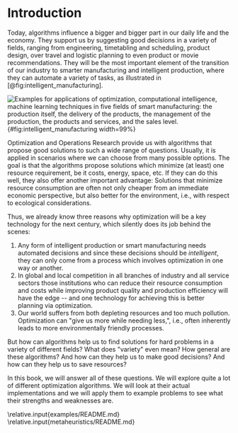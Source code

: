 # Introduction

Today, algorithms influence a bigger and bigger part in our daily life and the economy.
They support us by suggesting good decisions in a variety of fields, ranging from engineering, timetabling and scheduling, product design, over travel and logistic planning to even product or movie recommendations.
They will be the most important element of the transition of our industry to smarter manufacturing and intelligent production, where they can automate a variety of tasks, as illustrated in [@fig:intelligent_manufacturing].

![Examples for applications of optimization, computational intelligence, machine learning techniques in five fields of smart manufacturing: the production itself, the delivery of the products, the management of the production, the products and services, and the sales level.](\relative.path{intelligent_manufacturing.svgz}){#fig:intelligent_manufacturing width=99%}

Optimization and Operations Research provide us with algorithms that propose good solutions to such a wide range of questions.
Usually, it is applied in scenarios where we can choose from many possible options.
The goal is that the algorithms propose solutions which minimize (at least) one resource requirement, be it costs, energy, space, etc.
If they can do this well, they also offer another important advantage: Solutions that minimize resource consumption are often not only cheaper from an immediate economic perspective, but also better for the environment, i.e., with respect to ecological considerations.

Thus, we already know three reasons why optimization will be a key technology for the next century, which silently does its job behind the scenes:

1. Any form of intelligent production or smart manufacturing needs automated decisions and since these decisions should be *intelligent*, they can only come from a process which involves optimization in one way or another.
2. In global and local competition in all branches of industry and all service sectors those institutions who can reduce their resource consumption and costs while improving product quality and production efficiency will have the edge -- and one technology for achieving this is better planning via optimization.
3. Our world suffers from both depleting resources and too much pollution.
   Optimization can "give us more while needing less,", i.e., often inherently leads to more environmentally friendly processes.

But how can algorithms help us to find solutions for hard problems in a variety of different fields?
What does "variety" even mean?
How general are these algorithms?
And how can they help us to make good decisions?
And how can they help us to save resources?

In this book, we will answer all of these questions.
We will explore quite a lot of different optimization algorithms.
We will look at their actual implementations and we will apply them to example problems to see what their strengths and weaknesses are.

\relative.input{examples/README.md}
\relative.input{metaheuristics/README.md}
